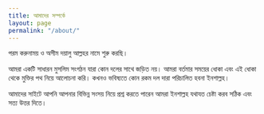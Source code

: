 ```yaml
---
title: আমাদের সম্পর্কে
layout: page
permalink: "/about/"
---
```


পরম করুনাময় ও অসীম দয়ালু আল্লহর নামে শুরু করছি।

আমরা একটি সাধারন মুসলিম  সংগঠন যারা কোন দলের সাথে জড়িত নয়। আমরা বর্তমার সময়ের ধোকা এবং এই ধোকা থেকে মুক্তির পথ নিয়ে আলোচনা করি। কখনও ভবিষ্যতে কোন রকম দল দারা পরিচালিত হবনা ইনশাল্লহ।

আমাদের সাইটে আপনি আপনার বিভিন্ন সংসয় নিয়ে প্রশ্ন করতে পারেন আমরা ইনশাল্লহ যথাযত চেষ্টা করব সঠিক এবং সত্য উত্তর দিতে।